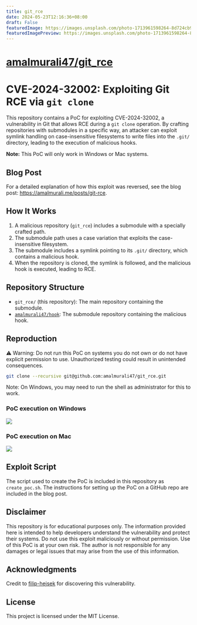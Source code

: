 ```yaml
---
title: git_rce
date: 2024-05-23T12:16:36+08:00
draft: False
featuredImage: https://images.unsplash.com/photo-1713961598264-8d724cb9e950?ixid=M3w0NjAwMjJ8MHwxfHJhbmRvbXx8fHx8fHx8fDE3MTY0Mzc3NjF8&ixlib=rb-4.0.3
featuredImagePreview: https://images.unsplash.com/photo-1713961598264-8d724cb9e950?ixid=M3w0NjAwMjJ8MHwxfHJhbmRvbXx8fHx8fHx8fDE3MTY0Mzc3NjF8&ixlib=rb-4.0.3
---
```


# [amalmurali47/git_rce](https://github.com/amalmurali47/git_rce)

# CVE-2024-32002: Exploiting Git RCE via `git clone`

This repository contains a PoC for exploiting CVE-2024-32002, a vulnerability in Git that allows RCE during a `git clone` operation. By crafting repositories with submodules in a specific way, an attacker can exploit symlink handling on case-insensitive filesystems to write files into the `.git/` directory, leading to the execution of malicious hooks.

**Note:** This PoC will only work in Windows or Mac systems.

## Blog Post
For a detailed explanation of how this exploit was reversed, see the blog post: <https://amalmurali.me/posts/git-rce>.


## How It Works
1. A malicious repository (`git_rce`) includes a submodule with a specially crafted path.
2. The submodule path uses a case variation that exploits the case-insensitive filesystem.
3. The submodule includes a symlink pointing to its `.git/` directory, which contains a malicious hook.
4. When the repository is cloned, the symlink is followed, and the malicious hook is executed, leading to RCE.

## Repository Structure

- `git_rce/` (this repository): The main repository containing the submodule.
- [`amalmurali47/hook`](https://github.com/amalmurali47/hook): The submodule repository containing the malicious hook.

## Reproduction

⚠️ Warning: Do not run this PoC on systems you do not own or do not have explicit permission to use. Unauthorized testing could result in unintended consequences.

```bash
git clone --recursive git@github.com:amalmurali47/git_rce.git
```

Note: On Windows, you may need to run the shell as administrator for this to work.

### PoC execution on Windows
![](https://github.com/amalmurali47/blog/assets/3582096/e41d8e2e-81b6-4e68-a9e6-4489450c918d)


### PoC execution on Mac

![](https://github.com/amalmurali47/blog/assets/3582096/08d5c16c-c916-4d32-b49e-1ab0a0f0e789)


## Exploit Script

The script used to create the PoC is included in this repository as `create_poc.sh`. The instructions for setting up the PoC on a GitHub repo are included in the blog post.

## Disclaimer

This repository is for educational purposes only. The information provided here is intended to help developers understand the vulnerability and protect their systems. Do not use this exploit maliciously or without permission. Use of this PoC is at your own risk. The author is not responsible for any damages or legal issues that may arise from the use of this information.

## Acknowledgments

Credit to [filip-hejsek](https://github.com/filip-hejsek) for discovering this vulnerability. 

## License

This project is licensed under the MIT License.

